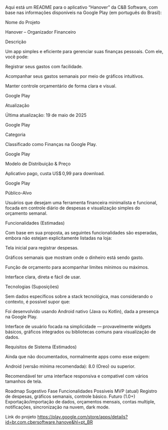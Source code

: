 Aqui está um README para o aplicativo “Hanover” da C&B Software, com base nas informações disponíveis na Google Play (em português do Brasil):

Nome do Projeto

Hanover – Organizador Financeiro

Descrição

Um app simples e eficiente para gerenciar suas finanças pessoais. Com ele, você pode:

Registrar seus gastos com facilidade.

Acompanhar seus gastos semanais por meio de gráficos intuitivos.

Manter controle orçamentário de forma clara e visual.

Google Play

Atualização

Última atualização: 19 de maio de 2025

Google Play

Categoria

Classificado como Finanças na Google Play.

Google Play

Modelo de Distribuição & Preço

Aplicativo pago, custa US$ 0,99 para download.

Google Play

Público-Alvo

Usuários que desejam uma ferramenta financeira minimalista e funcional, focada em controle diário de despesas e visualização simples do orçamento semanal.

Funcionalidades (Estimadas)

Com base em sua proposta, as seguintes funcionalidades são esperadas, embora não estejam explicitamente listadas na loja:

Tela inicial para registrar despesas.

Gráficos semanais que mostram onde o dinheiro está sendo gasto.

Função de orçamento para acompanhar limites mínimos ou máximos.

Interface clara, direta e fácil de usar.

Tecnologias (Suposições)

Sem dados específicos sobre a stack tecnológica, mas considerando o contexto, é possível supor que:

Foi desenvolvido usando Android nativo (Java ou Kotlin), dada a presença na Google Play.

Interface de usuário focada na simplicidade — provavelmente widgets básicos, gráficos integrados ou bibliotecas comuns para visualização de dados.

Requisitos de Sistema (Estimados)

Ainda que não documentados, normalmente apps como esse exigem:

Android (versão mínima recomendada): 8.0 (Oreo) ou superior.

Recomendável ter uma interface responsiva e compatível com vários tamanhos de tela.

Roadmap Sugestivo
Fase	Funcionalidades Possíveis
MVP (atual)	Registro de despesas, gráficos semanais, controle básico.
Futuro (1.0+)	Exportação/importação de dados, orçamentos mensais, contas multiple, notificações, sincronização na nuvem, dark mode.


Link do projeto https://play.google.com/store/apps/details?id=br.com.cbersoftware.hanove&hl=pt_BR
